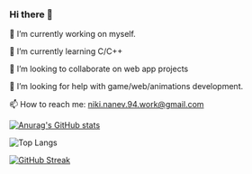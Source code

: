 ### Hi there 👋

🔭 I’m currently working on myself.

🌱 I’m currently learning C/C++

👯 I’m looking to collaborate on web app projects

🤔 I’m looking for help with game/web/animations development.

📫 How to reach me: niki.nanev.94.work@gmail.com

[![Anurag's GitHub stats](https://github-readme-stats.vercel.app/api?username=niki4etoo&show_icons=true&theme=radical)](https://github.com/anuraghazra/github-readme-stats)

![Top Langs](https://github-readme-stats.vercel.app/api/top-langs/?username=niki4etoo&hide_progress=false)

[![GitHub Streak](https://streak-stats.demolab.com/?user=niki4etoo&theme=dark)](https://git.io/streak-stats)
